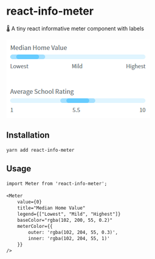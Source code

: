 # react-info-meter

🌡️ A tiny react informative meter component with labels

<img src="./docs/example.png"/>

## Installation

```
yarn add react-info-meter
```

## Usage

```JSX
import Meter from 'react-info-meter';

<Meter
    value={0}
    title="Median Home Value"
    legend={["Lowest", "Mild", "Highest"]}
    baseColor="rgba(102, 200, 55, 0.2)"
    meterColor={{
        outer: 'rgba(102, 204, 55, 0.3)',
        inner: 'rgba(102, 204, 55, 1)'
    }}
/>
```
